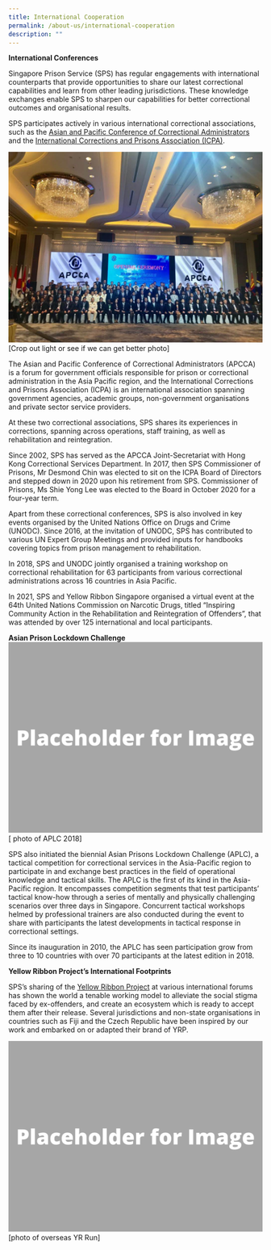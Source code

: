 ```yaml
---
title: International Cooperation
permalink: /about-us/international-cooperation
description: ""
---
```

**International Conferences**

Singapore Prison Service (SPS) has regular engagements with international counterparts that provide opportunities to share our latest correctional capabilities and learn from other leading jurisdictions. These knowledge exchanges enable SPS to sharpen our capabilities for better correctional outcomes and organisational results. 

SPS participates actively in various international correctional associations, such as the [Asian and Pacific Conference of Correctional Administrators](http://www.apcca.org/) and the [International Corrections and Prisons Association (ICPA)](http://icpa.org/).

![](/images/About%20Us/APCCA.jpeg)
[Crop out light or see if we can get better photo]

The Asian and Pacific Conference of Correctional Administrators (APCCA) is a forum for government officials responsible for prison or correctional administration in the Asia Pacific region, and the International Corrections and Prisons Association (ICPA) is an international association spanning government agencies, academic groups, non-government organisations and private sector service providers.

At these two correctional associations, SPS shares its experiences in corrections, spanning across operations, staff training, as well as rehabilitation and reintegration.

Since 2002, SPS has served as the APCCA Joint-Secretariat with Hong Kong Correctional Services Department. In 2017, then SPS Commissioner of Prisons, Mr Desmond Chin was elected to sit on the ICPA Board of Directors and stepped down in 2020 upon his retirement from SPS. Commissioner of Prisons, Ms Shie Yong Lee was elected to the Board in October 2020 for a four-year term. 

Apart from these correctional conferences, SPS is also involved in key events organised by the United Nations Office on Drugs and Crime (UNODC). Since 2016, at the invitation of UNODC, SPS has contributed to various UN Expert Group Meetings and provided inputs for handbooks covering topics from prison management to rehabilitation. 

In 2018, SPS and UNODC jointly organised a training workshop on correctional rehabilitation for 63 participants from various correctional administrations across 16 countries in Asia Pacific.

In 2021, SPS and Yellow Ribbon Singapore organised a virtual event at the 64th United Nations Commission on Narcotic Drugs, titled “Inspiring Community Action in the Rehabilitation and Reintegration of Offenders”, that was attended by over 125 international and local participants.

**Asian Prison Lockdown Challenge**
![](/images/Placeholder%20for%20Image.png)
[ photo of APLC 2018]

SPS also initiated the biennial Asian Prisons Lockdown Challenge (APLC), a tactical competition for correctional services in the Asia-Pacific region to participate in and exchange best practices in the field of operational knowledge and tactical skills. The APLC is the first of its kind in the Asia-Pacific region. It encompasses competition segments that test participants’ tactical know-how through a series of mentally and physically challenging scenarios over three days in Singapore. Concurrent tactical workshops helmed by professional trainers are also conducted during the event to share with participants the latest developments in tactical response in correctional settings. 

Since its inauguration in 2010, the APLC has seen participation grow from three to 10 countries with over 70 participants at the latest edition in 2018.

**Yellow Ribbon Project’s International Footprints**

SPS’s sharing of the [Yellow Ribbon Project](http://www.yellowribbon.org.sg/) at various international forums has shown the world a tenable working model to alleviate the social stigma faced by ex-offenders, and create an ecosystem which is ready to accept them after their release. Several jurisdictions and non-state organisations in countries such as Fiji and the Czech Republic have been inspired by our work and embarked on or adapted their brand of YRP.

![](/images/Placeholder%20for%20Image.png)
[photo of overseas YR Run]